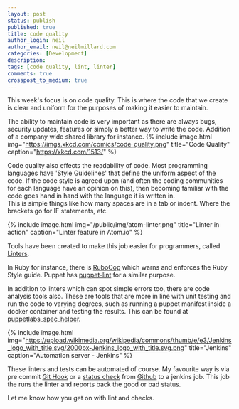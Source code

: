 ```yaml
---
layout: post
status: publish
published: true
title: code quality
author_login: neil
author_email: neil@neilmillard.com
categories: [Development]
description: 
tags: [code quality, lint, linter]
comments: true
crosspost_to_medium: true
---
```

This week's focus is on code quality. 
This is where the code that we create is clear and uniform for the purposes of making it easier to maintain.

The ability to maintain code is very important as there are always bugs, security updates, features 
or simply a better way to write the code. Addition of a company wide shared library for instance.
{% include image.html
      img="https://imgs.xkcd.com/comics/code_quality.png"
      title="Code Quality"
      caption="https://xkcd.com/1513/" %}

Code quality also effects the readability of code. 
Most programming languages have 'Style Guidelines' that define the uniform aspect of the code. 
If the code style is agreed upon (and often the coding communities for each language have an opinion on this), 
then becoming familiar with the code goes hand in hand with the language it is written in.  
This is simple things like how many spaces are in a tab or indent. Where the brackets go for IF statements, etc.

{% include image.html
      img="/public/img/atom-linter.png"
      title="Linter in action"
      caption="Linter feature in Atom.io" %}

Tools have been created to make this job easier for programmers, 
called [Linters](https://en.wikipedia.org/wiki/Lint_(software)).

In Ruby for instance, there is [RuboCop](https://github.com/bbatsov/rubocop) which warns and enforces the Ruby Style guide.
Puppet has [puppet-lint](http://puppet-lint.com/) for a similar purpose.

In addition to linters which can spot simple errors too, there are code analysis tools also.
These are tools that are more in line with unit testing and run the code to varying degrees, 
such as running a puppet manifest inside a docker container and testing the results. 
This can be found at [puppetlabs_spec_helper](https://puppet.com/blog/next-generation-of-puppet-module-testing).

{% include image.html
      img="https://upload.wikimedia.org/wikipedia/commons/thumb/e/e3/Jenkins_logo_with_title.svg/2000px-Jenkins_logo_with_title.svg.png"
      title="Jenkins"
      caption="Automation server - Jenkins" %}
      

These linters and tests can be automated of course. 
My favourite way is via pre commit [Git Hook](http://githooks.com/) or a [status check](https://github.com/blog/2051-protected-branches-and-required-status-checks) from [Github](http://github.com) to a jenkins job.
This job the runs the linter and reports back the good or bad status.

Let me know how you get on with lint and checks.
